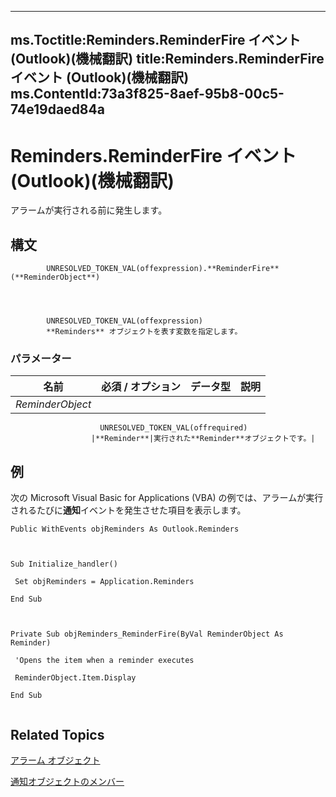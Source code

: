 

---
ms.Toctitle:Reminders.ReminderFire イベント (Outlook)(機械翻訳)
title:Reminders.ReminderFire イベント (Outlook)(機械翻訳)
ms.ContentId:73a3f825-8aef-95b8-00c5-74e19daed84a
---
# Reminders.ReminderFire イベント (Outlook)(機械翻訳)




アラームが実行される前に発生します。

## 構文

            UNRESOLVED_TOKEN_VAL(offexpression).**ReminderFire**(**ReminderObject**)




            UNRESOLVED_TOKEN_VAL(offexpression)
            **Reminders** オブジェクトを表す変数を指定します。

### パラメーター

|**名前**|**必須 / オプション**|**データ型**|**説明**|
|---|---|---|---|
|*ReminderObject*|
                        UNRESOLVED_TOKEN_VAL(offrequired)
                      |**Reminder**|実行された**Reminder**オブジェクトです。|





## 例
次の Microsoft Visual Basic for Applications (VBA) の例では、アラームが実行されるたびに**通知**イベントを発生させた項目を表示します。

```vba
Public WithEvents objReminders As Outlook.Reminders 
 
 
 
Sub Initialize_handler() 
 
 Set objReminders = Application.Reminders 
 
End Sub 
 
 
 
Private Sub objReminders_ReminderFire(ByVal ReminderObject As Reminder) 
 
 'Opens the item when a reminder executes 
 
 ReminderObject.Item.Display 
 
End Sub 
 

```




## Related Topics

[アラーム オブジェクト](66b94251-7fe4-886b-7c29-7feac4440dee.md)

[通知オブジェクトのメンバー](f430b84a-2a9f-f7c1-b041-89a3d00deab6.md)




